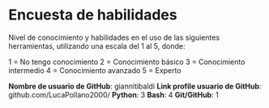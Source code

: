 # Encuesta de habilidades

Nivel de conocimiento y habilidades en el uso de las siguientes herramientas, utilizando una escala del 1 al 5, donde:

1 = No tengo conocimiento
2 = Conocimiento básico
3 = Conocimiento intermedio
4 = Conocimiento avanzado
5 = Experto

**Nombre de usuario de GitHub**: giannitibaldi
**Link profile usuario de GitHub**: github.com/LucaPollano2000/
**Python**: 3
**Bash**: 4
**Git/GitHub**: 1
